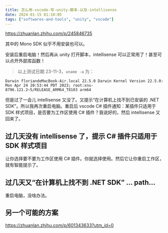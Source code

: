 ```yaml
---
title: 怎么用-vscode-写-unity-脚本-以及-intellisense
date: 2024-01-15 01:10:05
tags: ["softwares-and-tools", "unity", "vscode"]
---
```

https://zhuanlan.zhihu.com/p/245846735

其中的 Mono SDK 似乎不用安装也可以。

安装后重启电脑！然后再从 unity 打开脚本，intellisense 可以正常用了！甚至可以点开外部库函数！

> 以上测试日期 23-11-3，`uname -a` 为：

```
Darwin floriandeMacBook-Air.local 22.5.0 Darwin Kernel Version 22.5.0: Mon Apr 24 20:53:44 PDT 2023; root:xnu-8796.121.2~5/RELEASE_ARM64_T8103 arm64
```

但是过了一会儿 intellisense 又没了。又提示“在计算机上找不到已安装的 .NET SDK”。所以我再次重启电脑。重启后 vscode C# 插件通知：某插件只适用于 SDK 样式项目，是否要为工作区使用 C# 插件？我说好的，然后 intellisense 又回来了。

## 过几天没有 intellisense 了，提示 C# 插件只适用于 SDK 样式项目

让你选择要不要为工作区使用 C# 插件。你就选择使用。然后它让你重启工作区，就有智能提示了。

## 过几天又“在计算机上找不到 .NET SDK” ... path...

重启电脑，没啥办法。

## 另一个可能的方案

https://zhuanlan.zhihu.com/p/601343633?utm_id=0

